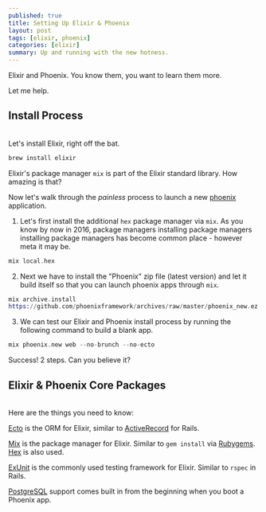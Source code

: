 ```yaml
---
published: true
title: Setting Up Elixir & Phoenix
layout: post
tags: [elixir, phoenix]
categories: [elixir]
summary: Up and running with the new hotness.
---
```


Elixir and Phoenix. You know them, you want to learn them more.

Let me help.

## Install Process
<br />
Let's install Elixir, right off the bat.

```elixir
brew install elixir
```

Elixir's package manager `mix` is part of the Elixir standard library. How
amazing is that?

Now let's walk through the *painless* process to launch a new
[phoenix](http://www.phoenixframework.org/docs/installation) application.

1. Let's first install the additional `hex` package manager via `mix`. As you
   know by now in 2016, package managers installing package managers installing
   package managers has become common place - however meta it may be.

```elixir
mix local.hex
```

2. Next we have to install the "Phoenix" zip file (latest version) and let it
   build itself so that you can launch phoenix apps through `mix`.

```elixir
mix archive.install
https://github.com/phoenixframework/archives/raw/master/phoenix_new.ez
```

3. We can test our Elixir and Phoenix install process by running the following
   command to build a blank app.

```elixir
mix phoenix.new web --no-brunch --no-ecto
```

Success! 2 steps. Can you believe it?

## Elixir & Phoenix Core Packages 
<br />
Here are the things you need to know:

[Ecto](http://www.phoenixframework.org/docs/ecto-models) is the ORM for Elixir, similar to
[ActiveRecord](http://guides.rubyonrails.org/active_record_basics.html) for Rails.

[Mix](http://elixir-lang.org/getting-started/mix-otp/introduction-to-mix.html) is the package manager for Elixir. Similar to `gem install` via
[Rubygems](https://rubygems.org/). [Hex](https://hex.pm/) is also used.

[ExUnit](http://elixir-lang.org/docs/stable/ex_unit/ExUnit.html) is the commonly used testing framework for Elixir. Similar to `rspec` in Rails.

[PostgreSQL](https://www.postgresql.org/) support comes built in from the beginning when you boot a Phoenix app.
